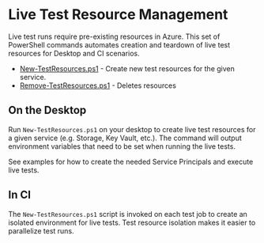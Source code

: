 # Live Test Resource Management

Live test runs require pre-existing resources in Azure. This set of PowerShell
commands automates creation and teardown of live test resources for Desktop and
CI scenarios.

* [New-TestResources.ps1](./New-TestResources.ps1.md) - Create new test resources
for the given service.
* [Remove-TestResources.ps1](./New-TestResources.ps1.md) - Deletes resources

## On the Desktop

Run `New-TestResources.ps1` on your desktop to create live test resources for a
given service (e.g. Storage, Key Vault, etc.). The command will output
environment variables that need to be set when running the live tests.

See examples for how to create the needed Service Principals and execute live
tests.

## In CI

The `New-TestResources.ps1` script is invoked on each test job to create an
isolated environment for live tests. Test resource isolation makes it easier to
parallelize test runs.